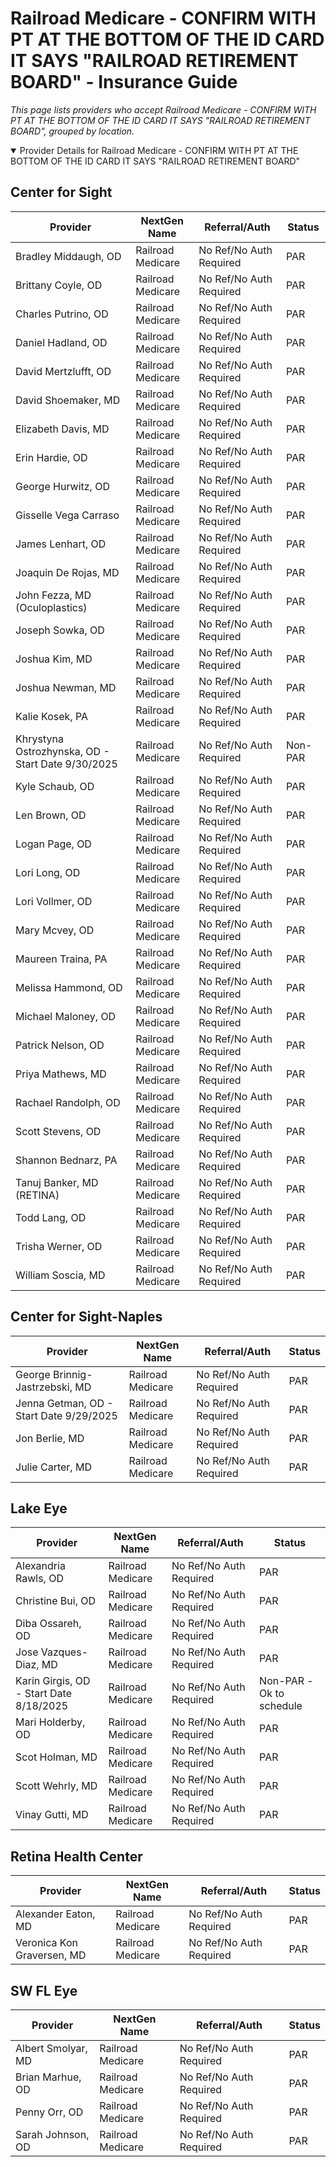 # Railroad Medicare - CONFIRM WITH PT AT THE BOTTOM OF THE ID CARD IT SAYS "RAILROAD RETIREMENT BOARD" - Insurance Guide

*This page lists providers who accept Railroad Medicare - CONFIRM WITH PT AT THE BOTTOM OF THE ID CARD IT SAYS "RAILROAD RETIREMENT BOARD", grouped by location.*

<details open><summary>Provider Details for Railroad Medicare - CONFIRM WITH PT AT THE BOTTOM OF THE ID CARD IT SAYS "RAILROAD RETIREMENT BOARD"</summary>

## Center for Sight

| Provider | NextGen Name | Referral/Auth | Status |
|----------|-------------|--------------|--------|
| Bradley Middaugh, OD | Railroad Medicare | No Ref/No Auth Required | PAR |
| Brittany Coyle, OD | Railroad Medicare | No Ref/No Auth Required | PAR |
| Charles Putrino, OD | Railroad Medicare | No Ref/No Auth Required | PAR |
| Daniel Hadland, OD | Railroad Medicare | No Ref/No Auth Required | PAR |
| David Mertzlufft, OD | Railroad Medicare | No Ref/No Auth Required | PAR |
| David Shoemaker, MD | Railroad Medicare | No Ref/No Auth Required | PAR |
| Elizabeth Davis, MD | Railroad Medicare | No Ref/No Auth Required | PAR |
| Erin Hardie, OD | Railroad Medicare | No Ref/No Auth Required | PAR |
| George Hurwitz, OD | Railroad Medicare | No Ref/No Auth Required | PAR |
| Gisselle Vega Carraso | Railroad Medicare | No Ref/No Auth Required | PAR |
| James Lenhart, OD | Railroad Medicare | No Ref/No Auth Required | PAR |
| Joaquin De Rojas, MD | Railroad Medicare | No Ref/No Auth Required | PAR |
| John Fezza, MD (Oculoplastics) | Railroad Medicare | No Ref/No Auth Required | PAR |
| Joseph Sowka, OD | Railroad Medicare | No Ref/No Auth Required | PAR |
| Joshua Kim, MD | Railroad Medicare | No Ref/No Auth Required | PAR |
| Joshua Newman, MD | Railroad Medicare | No Ref/No Auth Required | PAR |
| Kalie Kosek, PA | Railroad Medicare | No Ref/No Auth Required | PAR |
| Khrystyna Ostrozhynska, OD - Start Date 9/30/2025 | Railroad Medicare | No Ref/No Auth Required | Non-PAR |
| Kyle Schaub, OD | Railroad Medicare | No Ref/No Auth Required | PAR |
| Len Brown, OD | Railroad Medicare | No Ref/No Auth Required | PAR |
| Logan Page, OD | Railroad Medicare | No Ref/No Auth Required | PAR |
| Lori Long, OD | Railroad Medicare | No Ref/No Auth Required | PAR |
| Lori Vollmer, OD | Railroad Medicare | No Ref/No Auth Required | PAR |
| Mary Mcvey, OD | Railroad Medicare | No Ref/No Auth Required | PAR |
| Maureen Traina, PA | Railroad Medicare | No Ref/No Auth Required | PAR |
| Melissa Hammond, OD | Railroad Medicare | No Ref/No Auth Required | PAR |
| Michael Maloney, OD | Railroad Medicare | No Ref/No Auth Required | PAR |
| Patrick Nelson, OD | Railroad Medicare | No Ref/No Auth Required | PAR |
| Priya Mathews, MD | Railroad Medicare | No Ref/No Auth Required | PAR |
| Rachael Randolph, OD | Railroad Medicare | No Ref/No Auth Required | PAR |
| Scott Stevens, OD | Railroad Medicare | No Ref/No Auth Required | PAR |
| Shannon Bednarz, PA | Railroad Medicare | No Ref/No Auth Required | PAR |
| Tanuj Banker, MD (RETINA) | Railroad Medicare | No Ref/No Auth Required | PAR |
| Todd Lang, OD | Railroad Medicare | No Ref/No Auth Required | PAR |
| Trisha Werner, OD | Railroad Medicare | No Ref/No Auth Required | PAR |
| William Soscia, MD | Railroad Medicare | No Ref/No Auth Required | PAR |

## Center for Sight-Naples

| Provider | NextGen Name | Referral/Auth | Status |
|----------|-------------|--------------|--------|
| George Brinnig-Jastrzebski, MD | Railroad Medicare | No Ref/No Auth Required | PAR |
| Jenna Getman, OD - Start Date 9/29/2025 | Railroad Medicare | No Ref/No Auth Required | PAR |
| Jon Berlie, MD | Railroad Medicare | No Ref/No Auth Required | PAR |
| Julie Carter, MD | Railroad Medicare | No Ref/No Auth Required | PAR |

## Lake Eye 

| Provider | NextGen Name | Referral/Auth | Status |
|----------|-------------|--------------|--------|
| Alexandria Rawls, OD | Railroad Medicare | No Ref/No Auth Required | PAR |
| Christine Bui, OD | Railroad Medicare | No Ref/No Auth Required | PAR |
| Diba Ossareh, OD | Railroad Medicare | No Ref/No Auth Required | PAR |
| Jose Vazques-Diaz, MD | Railroad Medicare | No Ref/No Auth Required | PAR |
| Karin Girgis, OD - Start Date 8/18/2025 | Railroad Medicare | No Ref/No Auth Required | Non-PAR -Ok to schedule |
| Mari Holderby, OD | Railroad Medicare | No Ref/No Auth Required | PAR |
| Scot Holman, MD | Railroad Medicare | No Ref/No Auth Required | PAR |
| Scott Wehrly, MD | Railroad Medicare | No Ref/No Auth Required | PAR |
| Vinay Gutti, MD | Railroad Medicare | No Ref/No Auth Required | PAR |

## Retina Health Center

| Provider | NextGen Name | Referral/Auth | Status |
|----------|-------------|--------------|--------|
| Alexander Eaton, MD | Railroad Medicare | No Ref/No Auth Required | PAR |
| Veronica Kon Graversen, MD | Railroad Medicare | No Ref/No Auth Required | PAR |

## SW FL Eye

| Provider | NextGen Name | Referral/Auth | Status |
|----------|-------------|--------------|--------|
| Albert Smolyar, MD | Railroad Medicare | No Ref/No Auth Required | PAR |
| Brian Marhue, OD | Railroad Medicare | No Ref/No Auth Required | PAR |
| Penny Orr, OD | Railroad Medicare | No Ref/No Auth Required | PAR |
| Sarah Johnson, OD | Railroad Medicare | No Ref/No Auth Required | PAR |

</details>


